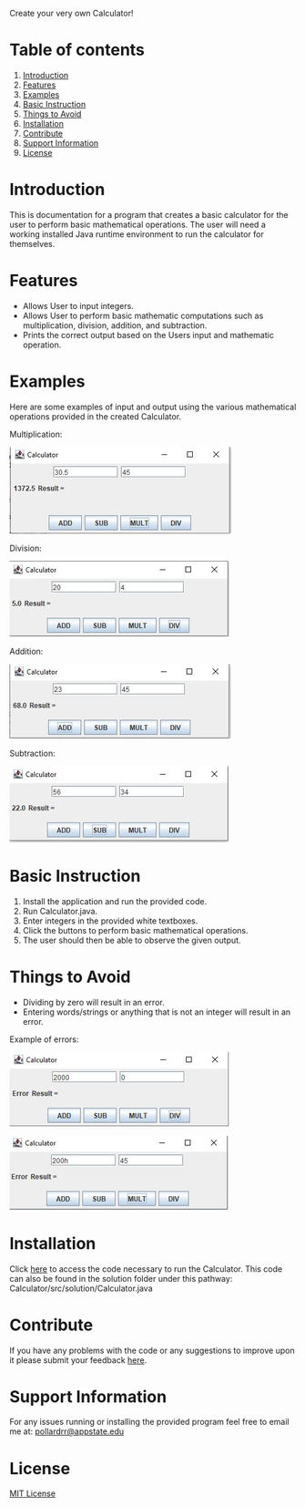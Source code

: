 Create your very own Calculator!

# Table of contents

1. [Introduction](#Introduction)
2. [Features](#Features)
3. [Examples](#Examples)
4. [Basic Instruction](#Basic_Instruction)
5. [Things to Avoid](#Things_to_Avoid)
6. [Installation](#Installation)
7. [Contribute](#Contribute)
8. [Support Information](#Support_Information)
9. [License](#License)

# Introduction

This is documentation for a program that creates a basic calculator for the user to perform basic mathematical operations. The user will need a working installed Java runtime environment to run the calculator for themselves. 

# Features

* Allows User to input integers.
* Allows User to perform basic mathematic computations such as multiplication, division, addition, and subtraction.
* Prints the correct output based on the Users input and mathematic operation. 

# Examples

Here are some examples of input and output using the various mathematical operations provided in the created Calculator.

Multiplication:

![alt text](Calculator.JPG)

Division:

![alt text](division.JPG)

Addition:

![alt text](Addition.JPG)

Subtraction:

![alt text](Subtraction.JPG)

# Basic Instruction

1. Install the application and run the provided code.
2. Run Calculator.java.
3. Enter integers in the provided white textboxes.
4. Click the buttons to perform basic mathematical operations. 
5. The user should then be able to observe the given output.

# Things to Avoid 

* Dividing by zero will result in an error.
* Entering words/strings or anything that is not an integer will result in an error. 

Example of errors:

![alt text](divv.png)

![alt text](string.JPG)



# Installation

Click [here](https://github.com/ReecePollard55/Calculator/blob/gh-pages/src/solution/Calculator.java) to access the code necessary to run the Calculator.
This code can also be found in the solution folder under this pathway: Calculator/src/solution/Calculator.java

# Contribute

If you have any problems with the code or any suggestions to improve upon it please submit your feedback [here](https://github.com/ReecePollard55/Calculator/issues).

# Support Information

For any issues running or installing the provided program feel free to email me at: pollardrr@appstate.edu

# License 
[MIT License](https://github.com/ReecePollard55/Calculator/blob/gh-pages/MIT%20License)




